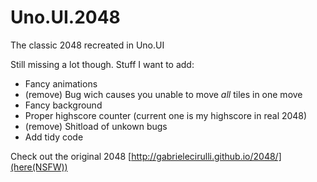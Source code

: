 Uno.UI.2048
===========

The classic 2048 recreated in Uno.UI

Still missing a lot though. Stuff I want to add:
- Fancy animations
- (remove) Bug wich causes you unable to move *all* tiles in one move
- Fancy background
- Proper highscore counter (current one is my highscore in real 2048)
- (remove) Shitload of unkown bugs
- Add tidy code

Check out the original 2048 [http://gabrielecirulli.github.io/2048/](here(NSFW))
